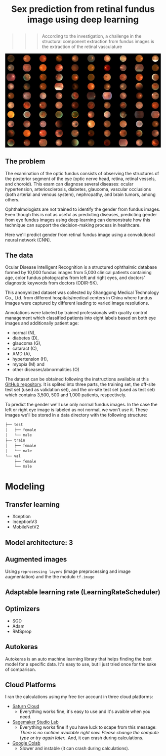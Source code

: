 # <p style="text-align: center;">Sex prediction from retinal fundus image using deep learning</p>



>>> According to the investigation, a challenge in the structural component extraction from
fundus images is the extraction of the retinal vasculature



![fundus_image](assets/100_fundus_image.jpg)


## The problem

The examination of the optic fundus consists of observing the structures of the posterior segment of the eye (optic nerve head, retina, retinal vessels, and choroid). This exam can diagnose several diseases: ocular hypertension, arteriosclerosis, diabetes, glaucoma, vascular occlusions (both arterial and venous system), nephropathy, and brain tumors, among others.

Ophthalmologists are not trained to identify the gender from fundus images. Even though this is not as useful as predicting diseases, predicting gender from eye fundus images using deep learning can demonstrate how this technique can support the decision-making process in healthcare. 

Here we'll predict gender from retinal fundus image using a convolutional neural network (CNN).


## The data

Ocular Disease Intelligent Recognition is a structured ophthalmic database formed by 10,000 fundus images from 5,000 clinical patients containing age, color fundus photographs from left and right eyes, and doctors' diagnostic keywords from doctors (ODIR-5K). 

This anonymized dataset was collected by Shanggong Medical Technology Co., Ltd. from different hospitals/medical centers in China where fundus images were captured by different leading to varied image resolutions. 

Annotations were labeled by trained professionals with quality control management which classified patients into eight labels based on both eye images and additionally patient age:
* normal (N), 
* diabetes (D), 
* glaucoma (G), 
* cataract (C), 
* AMD (A), 
* hypertension (H), 
* myopia (M) and 
* other diseases/abnormalities (O) 

The dataset can be obtained following the instructions available at this [GitHub repository](https://github.com/nkicsl/OIA-ODIR). It is splited into three parts, the training set, the off-site test set (used as validation set), and the on-site test set (used as test set) which contains 3,500, 500 and 1,000 patients, respectively.

To predict the gender we'll use only normal fundus images. In the case the left or right eye image is labeled as not normal, we won't use it. These images we'll be stored in a data directory with the following structure:

```bash
├── test
│   ├── female
│   └── male
├── train
│   ├── female
│   └── male
└── val
    ├── female
    └── male
```

# Modeling

## Transfer learning
* Xception
* InceptionV3
* MobileNetV2


## Model architecture: 3


## Augmented images
Using `preprocessing layers` (image preprocessing and image augmentation) and the the modulo `tf.image`


## Adaptable learning rate (LearningRateScheduler)

## Optimizers
* SGD
* Adam
* RMSprop


## Autokeras

Autokeras is an auto machine learning library that helps finding the best model for a specific data. It's easy to use, but I just tried once for the sake of comparison.


## Cloud Platforms

I ran the calculations using my free tier account in three cloud platforms:
* [Saturn Cloud](https://saturncloud.io/) 
    * Everything works fine, it's easy to use and it's avaible when you need.
* [Sagemaker Studio Lab](https://studiolab.sagemaker.aws/)
    * Everything works fine if you have luck to scape from this message: _There is no runtime available right now. Please change the compute type or try again later._. And, it can crash during calculations.
* [Google Colab](https://colab.research.google.com/)
    * Slower and instable (it can crash during calculations).

